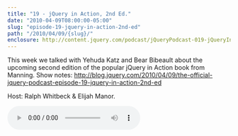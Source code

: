 ```yaml
---
title: "19 - jQuery in Action, 2nd Ed."
date: "2010-04-09T08:00:00-05:00"
slug: "episode-19-jquery-in-action-2nd-ed"
path: "/2010/04/09/{slug}/"
enclosure: http://content.jquery.com/podcast/jQueryPodcast-019-jQueryInAction.mp3
---
```

This week we talked with Yehuda Katz and Bear Bibeault about the upcoming second edition of the popular jQuery in Action book from Manning. Show notes: http://blog.jquery.com/2010/04/09/the-official-jquery-podcast-episode-19-jquery-in-action-2nd-ed

Host: Ralph Whitbeck &amp; Elijah Manor.

<audio src="http://content.jquery.com/podcast/jQueryPodcast-019-jQueryInAction.mp3" controls=""></audio>
